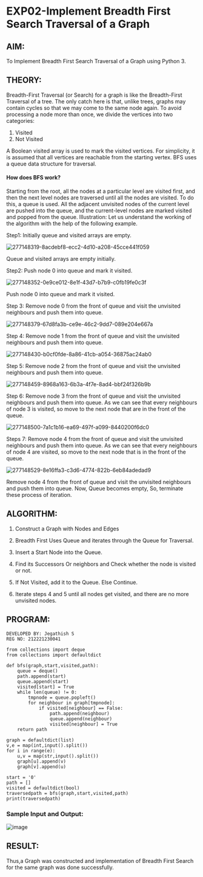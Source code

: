 # EXP02-Implement Breadth First Search Traversal of a Graph

## AIM:
To Implement Breadth First Search Traversal of a Graph using Python 3.

## THEORY:
Breadth-First Traversal (or Search) for a graph is like the Breadth-First Traversal of a tree. The only catch here is that, unlike trees, graphs may contain cycles so that we may come to the same node again. To avoid processing a node more than once, we divide the vertices into two categories:

1. Visited
2. Not Visited
 
A Boolean visited array is used to mark the visited vertices. For simplicity, it is assumed that all vertices are reachable from the starting vertex. BFS uses a queue data structure for traversal.

#### How does BFS work?

Starting from the root, all the nodes at a particular level are visited first, and then the next level nodes are traversed until all the nodes are visited. To do this, a queue is used. All the adjacent unvisited nodes of the current level are pushed into the queue, and the current-level nodes are marked visited and popped from the queue. Illustration: Let us understand the working of the algorithm with the help of the following example. 

Step1: Initially queue and visited arrays are empty.

![277148319-8acdebf8-ecc2-4d10-a208-45cce441f059](https://github.com/Aashima02/AI02-Implement-Breadth-First-Search-Traversal-of-a-Graph/assets/93427086/bc7e54b8-ed95-4762-bd7e-6d4303265889)

Queue and visited arrays are empty initially. 

Step2: Push node 0 into queue and mark it visited.

![277148352-0e9ce012-8e1f-43d7-b7b9-c0fb19fe0c3f](https://github.com/Aashima02/AI02-Implement-Breadth-First-Search-Traversal-of-a-Graph/assets/93427086/d7c35cea-f3ce-4e9e-8807-4a0d0c34ee8f)

Push node 0 into queue and mark it visited. 

Step 3: Remove node 0 from the front of queue and visit the unvisited neighbours and push them into queue.

![277148379-67d8fa3b-ce9e-46c2-9dd7-089e204e667a](https://github.com/Aashima02/AI02-Implement-Breadth-First-Search-Traversal-of-a-Graph/assets/93427086/c057a0f0-1a33-4789-86e3-da486deaf93c)

Step 4: Remove node 1 from the front of queue and visit the unvisited neighbours and push them into queue.

![277148430-b0cf0fde-8a86-41cb-a054-36875ac24ab0](https://github.com/Aashima02/AI02-Implement-Breadth-First-Search-Traversal-of-a-Graph/assets/93427086/ad2896ce-d3c3-4a8e-ba7e-a799d0ebb1a0)

Step 5: Remove node 2 from the front of queue and visit the unvisited neighbours and push them into queue.

![277148459-8968a163-6b3a-4f7e-8ad4-bbf24f326b9b](https://github.com/Aashima02/AI02-Implement-Breadth-First-Search-Traversal-of-a-Graph/assets/93427086/61df203f-6b93-4b00-8351-c2fc0b7205bc)

Step 6: Remove node 3 from the front of queue and visit the unvisited neighbours and push them into queue. As we can see that every neighbours of node 3 is visited, so move to the next node that are in the front of the queue.

![277148500-7a1c1b16-ea69-497f-a099-8440200f6dc0](https://github.com/Aashima02/AI02-Implement-Breadth-First-Search-Traversal-of-a-Graph/assets/93427086/32f86acd-3d39-42e8-b184-3b0e64076810)

Steps 7: Remove node 4 from the front of queue and visit the unvisited neighbours and push them into queue. As we can see that every neighbours of node 4 are visited, so move to the next node that is in the front of the queue.

![277148529-8e16ffa3-c3d6-4774-822b-6eb84adedad9](https://github.com/Aashima02/AI02-Implement-Breadth-First-Search-Traversal-of-a-Graph/assets/93427086/11252c88-c380-4387-a723-f672348fc1a5)

Remove node 4 from the front of queue and visit the unvisited neighbours and push them into queue. Now, Queue becomes empty, So, terminate these process of iteration.

## ALGORITHM:

1. Construct a Graph with Nodes and Edges

2. Breadth First Uses Queue and iterates through the Queue for Traversal.

3. Insert a Start Node into the Queue.

4. Find its Successors Or neighbors and Check whether the node is visited or not.

5. If Not Visited, add it to the Queue. Else Continue.

6. Iterate steps 4 and 5 until all nodes get visited, and there are no more unvisited nodes.

## PROGRAM:
```
DEVELOPED BY: Jegathish S
REG NO: 212221230041
```
```
from collections import deque
from collections import defaultdict

def bfs(graph,start,visited,path):
    queue = deque()
    path.append(start)
    queue.append(start)
    visited[start] = True
    while len(queue) != 0:
        tmpnode = queue.popleft()
        for neighbour in graph[tmpnode]:
            if visited[neighbour] == False:
                path.append(neighbour)
                queue.append(neighbour)
                visited[neighbour] = True
    return path

graph = defaultdict(list)
v,e = map(int,input().split())
for i in range(e):
    u,v = map(str,input().split())
    graph[u].append(v)
    graph[v].append(u)

start = '0'
path = []
visited = defaultdict(bool)
traversedpath = bfs(graph,start,visited,path)
print(traversedpath)
```

### Sample Input and Output:

![image](https://github.com/Aashima02/AI02-Implement-Breadth-First-Search-Traversal-of-a-Graph/assets/93427086/37123abe-dcad-4d6c-a676-2d4ae763dcc5)



## RESULT:
Thus,a Graph was constructed and implementation of Breadth First Search for the same graph was done successfully.
